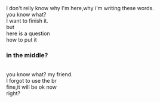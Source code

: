 <html>
    <head>
    <title>HI~</title>
    </head>
<div center>
    I don't relly know why I'm here,why i'm writing these words.<br>
    you know what?<br>
    I want to finish it.<br>
    but<br>
    here is a question<br>
    how to put it <h3>in the middle?</h3><br>
</div>
<div center>
    you know what? my friend.<br>
    I forgot to use the br <br>
    fine,it will be ok now<br>
    right?<br>
</div>
